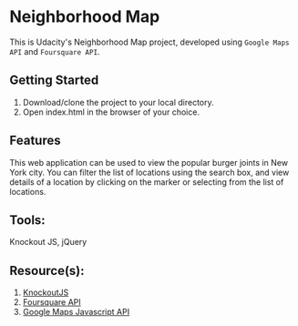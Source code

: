 # Neighborhood Map 

This is Udacity's Neighborhood Map project, developed using ```Google Maps API``` and ```Foursquare API```.

## Getting Started 
1. Download/clone the project to your local directory.
2. Open index.html in the browser of your choice.

## Features 

This web application can be used to view the popular burger joints in New York city. You can filter the list of locations using the search box, and view details of a location by clicking on the marker or selecting from the list of locations.

## Tools: 

 Knockout JS, jQuery 


## Resource(s): 

1. [KnockoutJS](http://knockoutjs.com/documentation/css-binding.html)
2. [Foursquare API](https://developer.foursquare.com/)
3. [Google Maps Javascript API](https://developers.google.com/maps/documentation/javascript/)